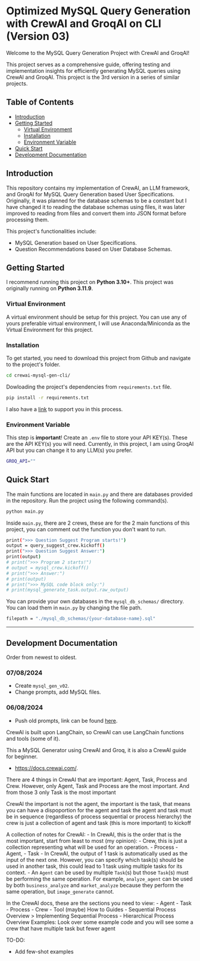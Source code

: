 # Optimized MySQL Query Generation with CrewAI and GroqAI on CLI (Version 03)

Welcome to the MySQL Query Generation Project with CrewAI and GroqAI!

This project serves as a comprehensive guide, offering testing and implementation insights for efficiently generating MySQL queries using CrewAI and GroqAI. This project is the 3rd version in a series of similar projects.

## Table of Contents

- [Introduction](#introduction)
- [Getting Started](#getting-started)
  - [Virtual Environment](#Virtual-Environment)
  - [Installation](#installation)
  - [Environment Variable](#Environment-Variable)
- [Quick Start](#Quick-Start)
- [Development Documentation](#development-documentation)

## Introduction

This repository contains my implementation of CrewAI, an LLM framework, and GroqAI for MySQL Query Generation based User Specifications. Originally, it was planned for the database schemas to be a constant but I have changed it to reading the database schemas using files, it was later improved to reading from files and convert them into JSON format before processing them.

This project's functionalities include:

- MySQL Generation based on User Specifications.
- Question Recommendations based on User Database Schemas.

## Getting Started

I recommend running this project on **Python 3.10+**. This project was originally running on **Python 3.11.9**.

### Virtual Environment

A virtual environment should be setup for this project. You can use any of yours preferable virtual environment, I will use Anaconda/Miniconda as the Virtual Environment for this project.

### Installation

To get started, you need to download this project from Github and navigate to the project's folder.

```sh
cd crewai-mysql-gen-cli/
```

Dowloading the project's dependencies from `requirements.txt` file.

```sh
pip install -r requirements.txt
```

I also have a [link](https://chatgpt.com/share/757c50b4-f574-48d0-a04d-c955d100aeab) to support you in this process.

### Environment Variable

This step is **important**! Create an `.env` file to store your API KEY(s). These are the API KEY(s) you will need. Currently, in this project, I am using GroqAI API but you can change it to any LLM(s) you prefer.

```sh
GROQ_API=""
```

## Quick Start

The main functions are located in `main.py` and there are databases provided in the repository. Run the project using the following command(s).

```sh
python main.py
```

Inside `main.py`, there are 2 crews, these are for the 2 main functions of this project, you can comment out the function you don't want to run.

```sh
print(">>> Question Suggest Program starts!")
output = query_suggest_crew.kickoff()
print(">>> Question Suggest Answer:")
print(output)
# print(">>> Program 2 starts!")
# output = mysql_crew.kickoff()
# print(">>> Answer:")
# print(output)
# print(">>> MySQL code block only:")
# print(mysql_generate_task.output.raw_output)
```

You can provide your own databases in the `mysql_db_schemas/` directory. You can load them in `main.py` by changing the file path.

```sh
filepath = "./mysql_db_schemas/{your-database-name}.sql"
```

---

## Development Documentation

Order from newest to oldest.

### 07/08/2024

- Create `mysql_gen_v02`.
- Change prompts, add MySQL files.

### 06/08/2024

- Push old prompts, link can be found [here](https://github.com/TonyH0401/langchain-groq-mysql-query-gen-cli/tree/5cfaf064e1bd35802900da10ff3997c22b2af424).

CrewAI is built upon LangChain, so CrewAI can use LangChain functions and tools (some of it).

This a MySQL Generator using CrewAI and Groq, it is also a CrewAI guide for beginner.

- https://docs.crewai.com/.

There are 4 things in CrewAI that are important: Agent, Task, Process and Crew. However, only Agent, Task and Process are the most important.
And from those 3 only Task is the most important

CrewAI the important is not the agent, the important is the task, that means you can have a dispoportion for the agent and task
the agent and task must be in sequence (regardless of process sequential or process hierarchy)
the crew is just a collection of agent and task (this is more important) to kickoff

A collection of notes for CrewAI: - In CrewAI, this is the order that is the most important, start from least to most (my opinion): - Crew, this is just a collection representing what will be used for an operation. - Process - Agent, - Task - In CrewAI, the output of 1 task is automatically used as the input of the next one. However, you can specify which task(s)
should be used in another task, this could lead to 1 task using multiple tasks for its context. - An `Agent` can be used by multiple `Task`(s) but those `Task`(s) must be performing the same operation. For example,
`analyze_agent` can be used by both `business_analyze` and `market_analyze` because they perform the same operation, but
`image_generate` cannot.

In the CrewAI docs, these are the sections you need to view: - Agent - Task - Process - Crew - Tool (maybe)
How to Guides - Sequential Process Overview > Implementing Sequential Process - Hierarchical Process Overview
Examples: Look over some example code and you will see some a crew that have multiple task but fewer agent

TO-DO:

- Add few-shot examples
